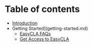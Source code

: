 # Table of contents

* [Introduction](README.md)
* Getting Started](getting-started.md)
  * [EasyCLA FAQs](easycla-faqs.md)
  * [Get Access to EasyCLA](get-access-to-easycla.md)
  
